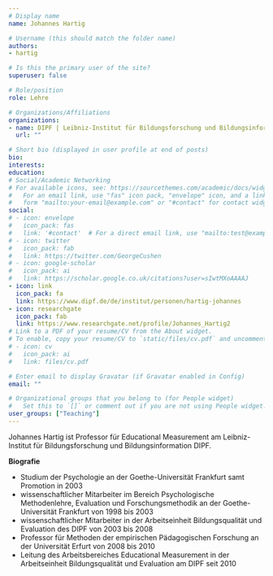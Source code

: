 ```yaml
---
# Display name
name: Johannes Hartig

# Username (this should match the folder name)
authors:
- hartig

# Is this the primary user of the site?
superuser: false

# Role/position
role: Lehre

# Organizations/Affiliations
organizations:
- name: DIPF | Leibniz-Institut für Bildungsforschung und Bildungsinformation
  url: ""

# Short bio (displayed in user profile at end of posts)
bio:
interests:
education:
# Social/Academic Networking
# For available icons, see: https://sourcethemes.com/academic/docs/widgets/#icons
#   For an email link, use "fas" icon pack, "envelope" icon, and a link in the
#   form "mailto:your-email@example.com" or "#contact" for contact widget.
social:
# - icon: envelope
#   icon_pack: fas
#   link: '#contact'  # For a direct email link, use "mailto:test@example.org".
# - icon: twitter
#   icon_pack: fab
#   link: https://twitter.com/GeorgeCushen
# - icon: google-scholar
#   icon_pack: ai
#   link: https://scholar.google.co.uk/citations?user=sIwtMXoAAAAJ
- icon: link
  icon_pack: fa
  link: https://www.dipf.de/de/institut/personen/hartig-johannes
- icon: researchgate
  icon_pack: fab
  link: https://www.researchgate.net/profile/Johannes_Hartig2
# Link to a PDF of your resume/CV from the About widget.
# To enable, copy your resume/CV to `static/files/cv.pdf` and uncomment the lines below.
# - icon: cv
#   icon_pack: ai
#   link: files/cv.pdf

# Enter email to display Gravatar (if Gravatar enabled in Config)
email: ""

# Organizational groups that you belong to (for People widget)
#   Set this to `[]` or comment out if you are not using People widget.
user_groups: ["Teaching"]
---
```


Johannes Hartig ist Professor für Educational Measurement am Leibniz-Institut für Bildungsforschung und Bildungsinformation DIPF.

**Biografie**

- Studium der Psychologie an der Goethe-Universität Frankfurt samt Promotion in 2003
- wissenschaftlicher Mitarbeiter im Bereich Psychologische Methodenlehre, Evaluation und Forschungsmethodik an der Goethe-Universität Frankfurt von 1998 bis 2003
- wissenschaftlicher Mitarbeiter in der Arbeitseinheit Bildungsqualität und Evaluation des DIPF von 2003 bis 2008
- Professor für Methoden der empirischen Pädagogischen Forschung an der Universität Erfurt von 2008 bis 2010
- Leitung des Arbeitsbereiches Educational Measurement in der Arbeitseinheit Bildungsqualität und Evaluation am DIPF seit 2010
